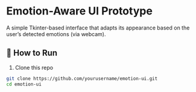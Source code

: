 # Emotion-Aware UI Prototype

A simple Tkinter-based interface that adapts its appearance
based on the user’s detected emotions (via webcam).

## 🚀 How to Run

1. Clone this repo
```bash
git clone https://github.com/yourusername/emotion-ui.git
cd emotion-ui
